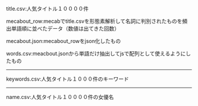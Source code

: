 title.csv:人気タイトル１００００件

mecabout_row:mecabでtitle.csvを形態素解析して名詞に判別されたものを頻出単語順に並べたデータ（数値は出てきた回数）

mecabout.json:mecabout_rowをjson化したもの

words.csv:meacbout.jsonから単語だけ抽出してjsで配列として使えるようにしたもの

-------------

keywords.csv:人気タイトル１０００件のキーワード

-------------

name.csv:人気タイトル１００００件の女優名
